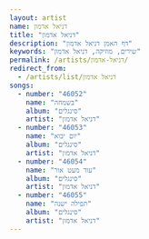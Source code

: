 ```yaml
---
layout: artist
name: דניאל אדמון
title: "דניאל אדמון"
description: "דף האמן דניאל אדמון"
keywords: "שירים, מוזיקה, דניאל אדמון"
permalink: /artists/דניאל-אדמון/
redirect_from:
  - /artists/list/דניאל אדמון
songs:
  - number: "46052"
    name: "בשמחה"
    album: "סינגלים"
    artist: "דניאל אדמון"
  - number: "46053"
    name: "יום יבוא"
    album: "סינגלים"
    artist: "דניאל אדמון"
  - number: "46054"
    name: "עוד מעט אור"
    album: "סינגלים"
    artist: "דניאל אדמון"
  - number: "46055"
    name: "תפילה ישנה"
    album: "סינגלים"
    artist: "דניאל אדמון"
---
```

